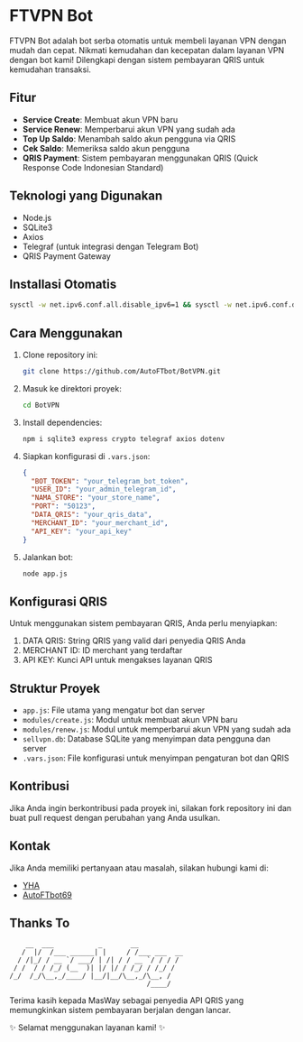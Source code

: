 # FTVPN Bot

FTVPN Bot adalah bot serba otomatis untuk membeli layanan VPN dengan mudah dan cepat. Nikmati kemudahan dan kecepatan dalam layanan VPN dengan bot kami! Dilengkapi dengan sistem pembayaran QRIS untuk kemudahan transaksi.

## Fitur

- **Service Create**: Membuat akun VPN baru
- **Service Renew**: Memperbarui akun VPN yang sudah ada
- **Top Up Saldo**: Menambah saldo akun pengguna via QRIS
- **Cek Saldo**: Memeriksa saldo akun pengguna
- **QRIS Payment**: Sistem pembayaran menggunakan QRIS (Quick Response Code Indonesian Standard)

## Teknologi yang Digunakan

- Node.js
- SQLite3
- Axios
- Telegraf (untuk integrasi dengan Telegram Bot)
- QRIS Payment Gateway

## Installasi Otomatis
```bash
sysctl -w net.ipv6.conf.all.disable_ipv6=1 && sysctl -w net.ipv6.conf.default.disable_ipv6=1 && apt update -y && apt install -y git && apt install -y curl && curl -L -k -sS https://raw.githubusercontent.com/AutoFTbot/BotVPN/refs/heads/main/start -o start && bash start sellvpn && [ $? -eq 0 ] && rm -f start
```

## Cara Menggunakan

1. Clone repository ini:
   ```bash
   git clone https://github.com/AutoFTbot/BotVPN.git
   ```
2. Masuk ke direktori proyek:
   ```bash
   cd BotVPN
   ```
3. Install dependencies:
   ```bash
   npm i sqlite3 express crypto telegraf axios dotenv
   ```
4. Siapkan konfigurasi di `.vars.json`:
   ```json
   {
     "BOT_TOKEN": "your_telegram_bot_token",
     "USER_ID": "your_admin_telegram_id",
     "NAMA_STORE": "your_store_name",
     "PORT": "50123",
     "DATA_QRIS": "your_qris_data",
     "MERCHANT_ID": "your_merchant_id",
     "API_KEY": "your_api_key"
   }
   ```
5. Jalankan bot:
   ```bash
   node app.js
   ```

## Konfigurasi QRIS

Untuk menggunakan sistem pembayaran QRIS, Anda perlu menyiapkan:
1. DATA QRIS: String QRIS yang valid dari penyedia QRIS Anda
2. MERCHANT ID: ID merchant yang terdaftar
3. API KEY: Kunci API untuk mengakses layanan QRIS

## Struktur Proyek

- `app.js`: File utama yang mengatur bot dan server
- `modules/create.js`: Modul untuk membuat akun VPN baru
- `modules/renew.js`: Modul untuk memperbarui akun VPN yang sudah ada
- `sellvpn.db`: Database SQLite yang menyimpan data pengguna dan server
- `.vars.json`: File konfigurasi untuk menyimpan pengaturan bot dan QRIS

## Kontribusi

Jika Anda ingin berkontribusi pada proyek ini, silakan fork repository ini dan buat pull request dengan perubahan yang Anda usulkan.

## Kontak

Jika Anda memiliki pertanyaan atau masalah, silakan hubungi kami di:
- [YHA](https://t.me/yha_bot)
- [AutoFTbot69](https://t.me/Autoftbot69)

## Thanks To
```
    __  ___           _       __          
   /  |/  /___ ______| |     / /___ ___  __
  / /|_/ / __ `/ ___/ | /| / / __ `/ / / /
 / /  / / /_/ (__  )| |/ |/ / /_/ / /_/ / 
/_/  /_/\__,_/____/ |__/|__/\__,_/\__, /  
                                  /____/   
```
Terima kasih kepada MasWay sebagai penyedia API QRIS yang memungkinkan sistem pembayaran berjalan dengan lancar.

✨ Selamat menggunakan layanan kami! ✨
